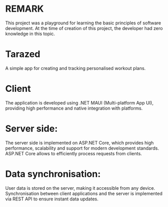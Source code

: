 # REMARK
This project was a playground for learning the basic principles of software development. At the time of creation of this project, the developer had zero knowledge in this topic. 

# Tarazed
A simple app for creating and tracking personalised workout plans.

# Client
The application is developed using .NET MAUI (Multi-platform App UI), providing high performance and native integration with platforms.

# Server side:
The server side is implemented on ASP.NET Core, which provides high performance, scalability and support for modern development standards. ASP.NET Core allows to efficiently process requests from clients.

# Data synchronisation:
User data is stored on the server, making it accessible from any device. Synchronisation between client applications and the server is implemented via REST API to ensure instant data updates.
